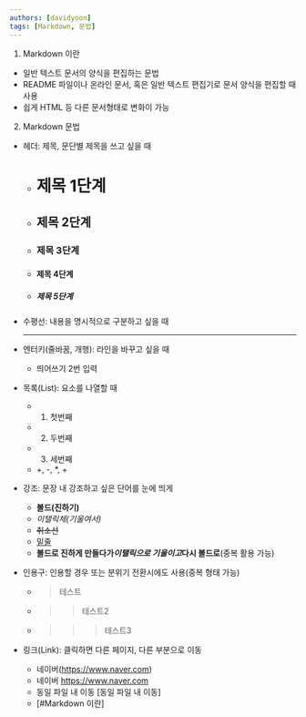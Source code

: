 ```yaml
---
authors: [davidyoon]
tags: [Markdown, 문법]
---
```


1. Markdown 이란

- 일반 텍스트 문서의 양식을 편집하는 문법
- README 파일이나 온라인 문서, 혹은 일반 텍스트 편집기로 문서 양식을 편집할 때 사용
- 쉽게 HTML 등 다른 문서형태로 변화이 가능

2. Markdown 문법

- 헤더: 제목, 문단별 제목을 쓰고 싶을 때
  - # 제목 1단계
  - ## 제목 2단계
  - ### 제목 3단계
  - #### 제목 4단계
  - ##### 제목 5단계
- 수평선: 내용을 명시적으로 구분하고 싶을 때
  ***
- 엔터키(줄바꿈, 개행): 라인을 바꾸고 싶을 때
  - 띄어쓰기 2번 입력
- 목록(List): 요소를 나열할 때

  - 1. 첫번째
  - 2. 두번째
  - 3. 세번째
  - +, -, \*, +

- 강조: 문장 내 강조하고 싶은 단어를 눈에 띄게
  - **볼드(진하기)**
  - _이탤릭체(기울여서)_
  - ~~취소선~~
  - <u>밑줄</u>
  - **볼드로 진하게 만들다가*이탤릭으로 기울이고*다시 볼드로**(중복 활용 가능)
- 인용구: 인용할 경우 또는 분위기 전환시에도 사용(중복 형태 가능)

  - > 테스트
  - > > 테스트2
  - > > > 테스트3

- 링크(Link): 클릭하면 다른 페이지, 다른 부분으로 이동
  - 네이버(https://www.naver.com)
  - 네이버 <https://www.naver.com>
  - 동일 파일 내 이동 [동일 파일 내 이동]
  - [#Markdown 이란]
